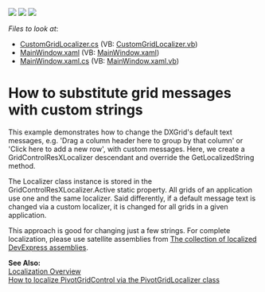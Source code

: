 <!-- default badges list -->
![](https://img.shields.io/endpoint?url=https://codecentral.devexpress.com/api/v1/VersionRange/128653242/10.1.6%2B)
[![](https://img.shields.io/badge/Open_in_DevExpress_Support_Center-FF7200?style=flat-square&logo=DevExpress&logoColor=white)](https://supportcenter.devexpress.com/ticket/details/E2420)
[![](https://img.shields.io/badge/📖_How_to_use_DevExpress_Examples-e9f6fc?style=flat-square)](https://docs.devexpress.com/GeneralInformation/403183)
<!-- default badges end -->
<!-- default file list -->
*Files to look at*:

* [CustomGridLocalizer.cs](./CS/CustomGridResourceText/CustomGridLocalizer.cs) (VB: [CustomGridLocalizer.vb](./VB/CustomGridResourceText/CustomGridLocalizer.vb))
* [MainWindow.xaml](./CS/CustomGridResourceText/MainWindow.xaml) (VB: [MainWindow.xaml](./VB/CustomGridResourceText/MainWindow.xaml))
* [MainWindow.xaml.cs](./CS/CustomGridResourceText/MainWindow.xaml.cs) (VB: [MainWindow.xaml.vb](./VB/CustomGridResourceText/MainWindow.xaml.vb))
<!-- default file list end -->
# How to substitute grid messages with custom strings


<p>This example demonstrates how to change the DXGrid's default text messages, e.g. 'Drag a column header here to group by that column' or 'Click here to add a new row', with custom messages. Here, we create a GridControlResXLocalizer descendant and override the GetLocalizedString method.</p><p>The Localizer class instance is stored in the GridControlResXLocalizer.Active static property. All grids of an application use one and the same localizer. Said differently, if a default message text is changed via a custom localizer, it is changed for all grids in a given application.</p><p>This approach is good for changing just a few strings. For complete localization, please use satellite assemblies from <a href="https://www.devexpress.com/Support/Center/p/A421">The collection of localized DevExpress assemblies</a>.</p><p><strong>See Also:</strong><br />
<a href="http://documentation.devexpress.com/#WPF/CustomDocument7542">Localization Overview</a><br />
<a href="https://www.devexpress.com/Support/Center/p/E2310">How to localize PivotGridControl via the PivotGridLocalizer class</a></p>

<br/>



